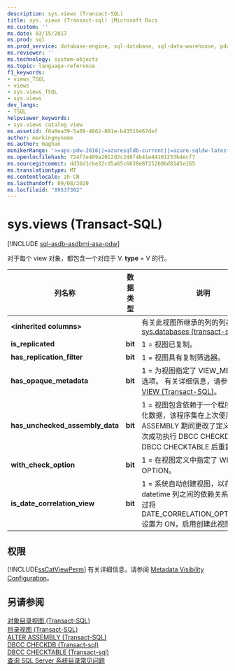 ```yaml
---
description: sys.views (Transact-SQL)
title: sys. views (Transact-sql) |Microsoft Docs
ms.custom: ''
ms.date: 03/15/2017
ms.prod: sql
ms.prod_service: database-engine, sql-database, sql-data-warehouse, pdw
ms.reviewer: ''
ms.technology: system-objects
ms.topic: language-reference
f1_keywords:
- views_TSQL
- views
- sys.views_TSQL
- sys.views
dev_langs:
- TSQL
helpviewer_keywords:
- sys.views catalog view
ms.assetid: f8a8ea39-5a09-4662-801e-b43519467def
author: markingmyname
ms.author: maghan
monikerRange: '>=aps-pdw-2016||=azuresqldb-current||=azure-sqldw-latest||>=sql-server-2016||=sqlallproducts-allversions||>=sql-server-linux-2017||=azuresqldb-mi-current'
ms.openlocfilehash: 724f7e489a2012d2c248f4b41e44101253b4ecf7
ms.sourcegitcommit: dd36d1cbe32cd5a65c6638e8f252b0bd8145e165
ms.translationtype: MT
ms.contentlocale: zh-CN
ms.lasthandoff: 09/08/2020
ms.locfileid: "89537302"
---
```

# <a name="sysviews-transact-sql"></a>sys.views (Transact-SQL)
[!INCLUDE [sql-asdb-asdbmi-asa-pdw](../../includes/applies-to-version/sql-asdb-asdbmi-asa-pdw.md)]

  对于每个 view 对象，都包含一个对应于 V. **type** = V 的行。  
  
|列名称|数据类型|说明|  
|-----------------|---------------|-----------------|  
|**\<inherited columns>**||有关此视图所继承的列的列表，请参阅 [sys.databases &#40;transact-sql&#41;](../../relational-databases/system-catalog-views/sys-objects-transact-sql.md)|  
|**is_replicated**|**bit**|1 = 视图已复制。|  
|**has_replication_filter**|**bit**|1 = 视图具有复制筛选器。|  
|**has_opaque_metadata**|**bit**|1 = 为视图指定了 VIEW_METADATA 选项。 有关详细信息，请参阅 [CREATE VIEW (Transact-SQL)](../../t-sql/statements/create-view-transact-sql.md)。|  
|**has_unchecked_assembly_data**|**bit**|1 = 视图包含依赖于一个程序集的持久化数据，该程序集在上次使用 ALTER ASSEMBLY 期间更改了定义。 在下一次成功执行 DBCC CHECKDB 或 DBCC CHECKTABLE 后重置为 0。|  
|**with_check_option**|**bit**|1 = 在视图定义中指定了 WITH CHECK OPTION。|  
|**is_date_correlation_view**|**bit**|1 = 系统自动创建视图，以存储 datetime 列之间的依赖关系信息。 通过将 DATE_CORRELATION_OPTIMIZATION 设置为 ON，启用创建此视图。|  
  
## <a name="permissions"></a>权限  
 [!INCLUDE[ssCatViewPerm](../../includes/sscatviewperm-md.md)] 有关详细信息，请参阅 [Metadata Visibility Configuration](../../relational-databases/security/metadata-visibility-configuration.md)。  
  
## <a name="see-also"></a>另请参阅  
 [对象目录视图 (Transact-SQL)](../../relational-databases/system-catalog-views/object-catalog-views-transact-sql.md)   
 [目录视图 (Transact-SQL)](../../relational-databases/system-catalog-views/catalog-views-transact-sql.md)   
 [ALTER ASSEMBLY (Transact-SQL)](../../t-sql/statements/alter-assembly-transact-sql.md)   
 [DBCC CHECKDB &#40;Transact-sql&#41;](../../t-sql/database-console-commands/dbcc-checkdb-transact-sql.md)   
 [DBCC CHECKTABLE &#40;Transact-sql&#41;](../../t-sql/database-console-commands/dbcc-checktable-transact-sql.md)   
 [查询 SQL Server 系统目录常见问题](../../relational-databases/system-catalog-views/querying-the-sql-server-system-catalog-faq.md)  
  
  
